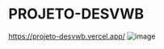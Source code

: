 # PROJETO-DESVWB

https://projeto-desvwb.vercel.app/
![image](https://github.com/user-attachments/assets/5fe8d1d8-8101-44f2-812b-596e249dfd74)
